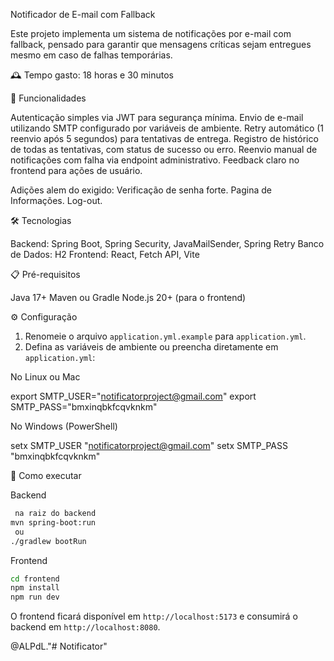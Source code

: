  Notificador de E-mail com Fallback

Este projeto implementa um sistema de notificações por e-mail com fallback, pensado para garantir que mensagens críticas sejam entregues mesmo em caso de falhas temporárias.

 🕰️ Tempo gasto:
 18 horas e 30 minutos

 🚀 Funcionalidades

Autenticação simples via JWT para segurança mínima.
 Envio de e-mail utilizando SMTP configurado por variáveis de ambiente.
 Retry automático (1 reenvio após 5 segundos) para tentativas de entrega.
 Registro de histórico de todas as tentativas, com status de sucesso ou erro.
 Reenvio manual de notificações com falha via endpoint administrativo.
 Feedback claro no frontend para ações de usuário.

Adições alem do exigido:
Verificação de senha forte.
Pagina de Informações.
Log-out.

 🛠️ Tecnologias

 Backend: Spring Boot, Spring Security, JavaMailSender, Spring Retry
 Banco de Dados: H2
 Frontend: React, Fetch API, Vite

 📋 Pré-requisitos

 Java 17+
 Maven ou Gradle
 Node.js 20+ (para o frontend)

 ⚙️ Configuração

1. Renomeie o arquivo `application.yml.example` para `application.yml`.
2. Defina as variáveis de ambiente ou preencha diretamente em `application.yml`:

 No Linux ou Mac

export SMTP_USER="notificatorproject@gmail.com"
export SMTP_PASS="bmxinqbkfcqvknkm"

 No Windows (PowerShell)

setx SMTP_USER "notificatorproject@gmail.com"
setx SMTP_PASS "bmxinqbkfcqvknkm"

 🚀 Como executar

 Backend

```bash
 na raiz do backend
mvn spring-boot:run
 ou
./gradlew bootRun
```

 Frontend

```bash
cd frontend
npm install
npm run dev
```

O frontend ficará disponível em `http://localhost:5173` e consumirá o backend em `http://localhost:8080`.

@ALPdL."# Notificator" 
